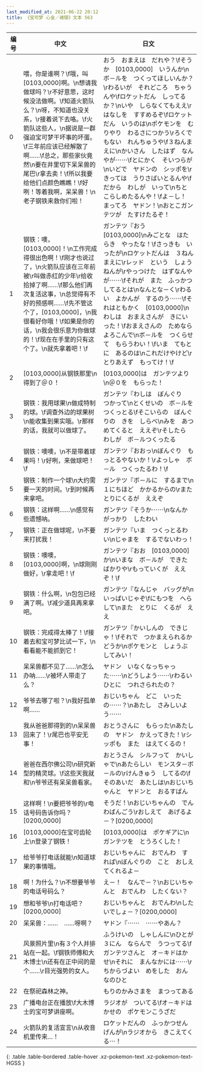 ```yaml
---
last_modified_at: 2021-06-22 20:12
title: 《宝可梦 心金／魂银》文本 563
---
```

| 编号 | 中文 | 日文 |
| ---- | ---- | ---- |
| 0 | 喂，你是谁啊？\f哦，叫[0103,0000]啊。\n想请我做球吗？\r不好意思，这时候没法做啊。\f知道火箭队么？\n呀，不知道也没关系，\r接着说下去咯。\f火箭队这些人，\n据说是一群强迫宝可梦干坏事的坏蛋。\f三年前应该已经解散了啊……\f总之，那些家伙竟然\n要在井里切下呆呆兽的尾巴\r拿去卖！\f所以我要给他们点颜色瞧瞧！\f好咧！等着我啊，呆呆兽！\n老子钢铁来救你们啦！ | おう　おまえは　だれや？\fそうか　[0103,0000]　いうんか\nボ－ルを　つくってほしいんか？\rわるいが　それどころ　ちゃうんや\fロケットだん　しってるか？\nいや　しらなくてもええ\rはなしを　すすめるぞ\fロケットだん　いうのは\nポケモンを　むりやり　わるさにつかう\rろくでもない　れんちゅうや\f３ねんまえに\nかいさん　したはず　なんやが⋯⋯\fとにかく　そいつらが\nいどで　ヤドンの　シッポを\rきっては　うりさばいとるんや\fだから　わしが　いって\nちと　こらしめたるんや！\fよ－し！　まってろ　ヤドン！\nおとこガンテツが　たすけたるぞ！ |
| 1 | 钢铁：噢，[0103,0000]！\n工作完成得很出色啊！\f刚才也说过了，\n火箭队应该在三年前被\r叫做赤红的少年\r给收拾掉了啊……\f那么他们再次复活这事，\n总觉得有不好的预感啊……\f先不管这个了，[0103,0000]，\n我很看好你哦！\f如果是你的话，\n我会很乐意为你做球的！\f现在在手里的只有这个了。\n就先拿着吧！\f | ガンテツ『おう　[0103,0000]\nみごとな　はたらき　やったな！\fさっきも　いったが\nロケットだんは　３ねんまえに\rレッド　という　しょうねんが\rやっつけた　はずなんやが⋯⋯\fそれが　また　ふっかつ　してるとは\nなんとな－く\rわるい　よかんが　するのう⋯⋯\fそれはともかく　[0103,0000]\nわしは　おまえさんが　きにいった！\fおまえさんの　ためなら　よろこんで\nボ－ルを　つくらせて　もらうわい！\fいま　てもとに　あるのは\nこれだけやけど\rとりあえず　もってけ！\f |
| 2 | [0103,0000]从钢铁那里\n得到了＠０！ | [0103,0000]は　ガンテツより\n＠０を　もらった！ |
| 3 | 钢铁：我用球果\n做成特制的球。\f调查外边的球果树\n能收集到果实哦。\r那样的话，我就可以做球了。 | ガンテツ『わしは　ぼんぐり　つかって\nとくせいの　ボ－ルを　つくっとる\fそこいらの　ぼんぐりの　きを　しらべ\nみを　あつめてくると　ええぞ\rそしたら　わしが　ボ－ルつくったる |
| 4 | 钢铁：噢噢，\n不是带着球果吗！\r好咧，来做球吧！\f | ガンテツ『おおっ\nぼんぐり　もっとるやないか！\rよっしゃ　ボ－ル　つくったるわ！\f |
| 5 | 钢铁：制作一个球\n大约需要一天的时间。\r到时候再来拿吧。 | ガンテツ『ボ－ルに　するまで\n１にちほど　かかるからの\rまた　とりにくるが　ええぞ |
| 6 | 钢铁：这样啊……\n感觉有些遗憾呐。 | ガンテツ『そうか⋯⋯\nなんか　がっかり　したわい |
| 7 | 钢铁：正在做球呢，\n不要来打扰我！ | ガンテツ『いま　つくっとるわい\nじゃまを　するでないわっ！ |
| 8 | 钢铁：噢噢，[0103,0000]啊，\n球刚刚做好，\r拿走吧！\f | ガンテツ『おお　[0103,0000]か\nいまな　ボ－ルが　できたばかりや\rもっていくが　ええぞ！\f |
| 9 | 钢铁：什么啊，\n包包已经满了啊。\f减少道具再来拿吧。 | ガンテツ『なんじゃ　バッグが\nいっぱいじゃぞ\fにもつを　へらして\nまた　とりに　くるが　ええ |
| 10 | 钢铁：完成得太棒了！\f接着去和宝可梦比试一下，\n看看能不能抓到它！ | ガンテツ『かいしんの　できじゃ！\fそれで　つかまえられるか　どうか\nポケモンと　しょうぶ　してみい！ |
| 11 | 呆呆兽都不见了……\n怎么办呐……\r被坏人带走了么？ | ヤドン　いなくなっちゃった⋯⋯\nどうしよう⋯⋯\rわるい　ひとに　つれさられたの？ |
| 12 | 爷爷去哪了啦？\n我好孤单啊…… | おじいちゃん　どこ　いったの⋯⋯？\nあたし　さみしいよう⋯⋯ |
| 13 | 我从爸爸那得到的\n呆呆兽回来了！\r尾巴也平安无事！ | おとうさんに　もらった\nあたしの　ヤドン　かえってきた！\rシッポも　また　はえてくるの！ |
| 14 | 爸爸在西尔佛公司\n研究新型的精灵球。\f这些天我就和\n爷爷还有呆呆兽看家。 | おとうさん　シルフって　かいしゃで\nあたらしい　モンスタ－ボ－ルの\rけんきゅう　してるの\fそのあいだ　あたしは\nおじいちゃんと　ヤドンと　おるすばん |
| 15 | 这样啊！\n要把爷爷的\r电话号码告诉你吗？[0200,0000] | そうだ！\nおじいちゃんの　でんわばんごう\rおしえて　あげるよ－？[0200,0000] |
| 16 | [0103,0000]在宝可齿轮上\n登录了钢铁！ | [0103,0000]は　ポケギアに\nガンテツを　とうろくした！ |
| 17 | 给爷爷打电话就能\n知道球果的事情哦。 | おじいちゃんに　おでんわ　すれば\nぼんぐりの　こと　おしえてくれるよ－ |
| 18 | 啊！为什么？\n不想要爷爷的电话号码么？ | え－！　なんで－？\nおじいちゃんと　おでんわ　したくない？ |
| 19 | 想和爷爷\n打电话吧？[0200,0000] | おじいちゃんと　おでんわ\nしたいでしょ－？[0200,0000] |
| 20 | 呆呆兽：……　……呀啊？ | ヤドン『⋯⋯　⋯⋯やあん？ |
| 21 | 风景照片里\n有３个人并排站在一起。\f钢铁师傅和大木博士\n还有在正中间的是个……\r目光强势的女人。 | ふうけいの　しゃしんに\nひとが　３にん　ならんで　うつってる\fガンテツさんと　オ－キドはかせ\nそれに　まんなかには⋯⋯\rちからづよい　めをした　おんなのひと |
| 22 | 在祭祀森林之神。 | もりのかみさまを　まつってある |
| 23 | 广播电台正在播放\f大木博士的宝可梦讲座啊。 | ラジオが　ついてる\fオ－キドはかせの　ポケモンこうざだ |
| 24 | 火箭队的复活宣言\n从收音机里传来…！ | ロケットだんの　ふっかつせんげんが\nラジオから　きこえてくる⋯！ |
{: .table .table-bordered .table-hover .xz-pokemon-text .xz-pokemon-text-HGSS }